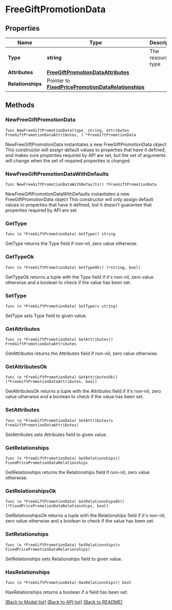 # FreeGiftPromotionData

## Properties

Name | Type | Description | Notes
------------ | ------------- | ------------- | -------------
**Type** | **string** | The resource&#39;s type | 
**Attributes** | [**FreeGiftPromotionDataAttributes**](FreeGiftPromotionDataAttributes.md) |  | 
**Relationships** | Pointer to [**FixedPricePromotionDataRelationships**](FixedPricePromotionDataRelationships.md) |  | [optional] 

## Methods

### NewFreeGiftPromotionData

`func NewFreeGiftPromotionData(type_ string, attributes FreeGiftPromotionDataAttributes, ) *FreeGiftPromotionData`

NewFreeGiftPromotionData instantiates a new FreeGiftPromotionData object
This constructor will assign default values to properties that have it defined,
and makes sure properties required by API are set, but the set of arguments
will change when the set of required properties is changed

### NewFreeGiftPromotionDataWithDefaults

`func NewFreeGiftPromotionDataWithDefaults() *FreeGiftPromotionData`

NewFreeGiftPromotionDataWithDefaults instantiates a new FreeGiftPromotionData object
This constructor will only assign default values to properties that have it defined,
but it doesn't guarantee that properties required by API are set

### GetType

`func (o *FreeGiftPromotionData) GetType() string`

GetType returns the Type field if non-nil, zero value otherwise.

### GetTypeOk

`func (o *FreeGiftPromotionData) GetTypeOk() (*string, bool)`

GetTypeOk returns a tuple with the Type field if it's non-nil, zero value otherwise
and a boolean to check if the value has been set.

### SetType

`func (o *FreeGiftPromotionData) SetType(v string)`

SetType sets Type field to given value.


### GetAttributes

`func (o *FreeGiftPromotionData) GetAttributes() FreeGiftPromotionDataAttributes`

GetAttributes returns the Attributes field if non-nil, zero value otherwise.

### GetAttributesOk

`func (o *FreeGiftPromotionData) GetAttributesOk() (*FreeGiftPromotionDataAttributes, bool)`

GetAttributesOk returns a tuple with the Attributes field if it's non-nil, zero value otherwise
and a boolean to check if the value has been set.

### SetAttributes

`func (o *FreeGiftPromotionData) SetAttributes(v FreeGiftPromotionDataAttributes)`

SetAttributes sets Attributes field to given value.


### GetRelationships

`func (o *FreeGiftPromotionData) GetRelationships() FixedPricePromotionDataRelationships`

GetRelationships returns the Relationships field if non-nil, zero value otherwise.

### GetRelationshipsOk

`func (o *FreeGiftPromotionData) GetRelationshipsOk() (*FixedPricePromotionDataRelationships, bool)`

GetRelationshipsOk returns a tuple with the Relationships field if it's non-nil, zero value otherwise
and a boolean to check if the value has been set.

### SetRelationships

`func (o *FreeGiftPromotionData) SetRelationships(v FixedPricePromotionDataRelationships)`

SetRelationships sets Relationships field to given value.

### HasRelationships

`func (o *FreeGiftPromotionData) HasRelationships() bool`

HasRelationships returns a boolean if a field has been set.


[[Back to Model list]](../README.md#documentation-for-models) [[Back to API list]](../README.md#documentation-for-api-endpoints) [[Back to README]](../README.md)


